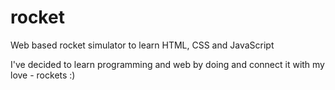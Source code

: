 # rocket
Web based rocket simulator to learn HTML, CSS and JavaScript

I've decided to learn programming and web by doing and connect it with my love - rockets :)
